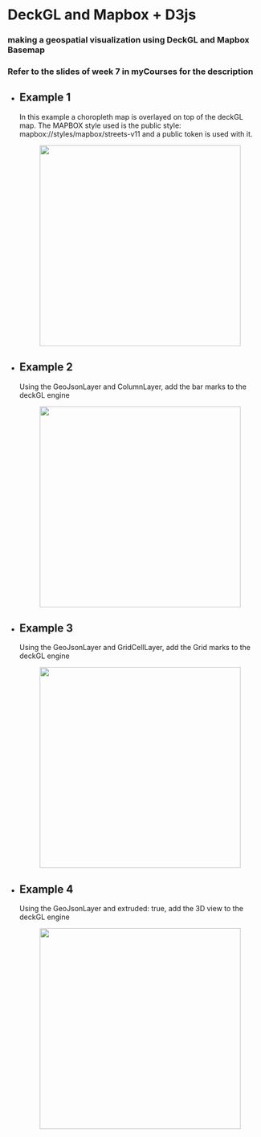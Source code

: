 # DeckGL and Mapbox + D3js 

### making a geospatial visualization using DeckGL and Mapbox Basemap
### Refer to the slides of week 7 in myCourses for the description

- <h2>Example 1</h2>
    <p>
    In this example a choropleth map is overlayed on top of the 
    deckGL map. 
    The MAPBOX style used is the public style: mapbox://styles/mapbox/streets-v11 and a public token is used with it.
    </p>
    <div style="display:flex;justify-content: center">
    <img src="imgs/deckGL.gif" width="400px">
    </div>

- <h2>Example 2</h2>
  <p>
  Using the GeoJsonLayer and ColumnLayer, add the bar marks 
  to the deckGL engine
  </p>
  <div style="display:flex;justify-content: center">
  <img src="./imgs/Example2.gif" width="400"/>
  </div>

- <h2>Example 3</h2>
  <p>
  Using the GeoJsonLayer and GridCellLayer, add the Grid marks 
  to the deckGL engine
  </p>
  <div style="display:flex;justify-content: center">
  <img src="./imgs/Example3.gif" width="400"/>
  </div>

- <h2>Example 4</h2>
  <p>
  Using the GeoJsonLayer and  extruded: true, add the 3D view
  to the deckGL engine
  </p>
  <div style="display:flex;justify-content: center">
  <img src="./imgs/Example4.gif" width="400"/>
  </div>